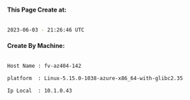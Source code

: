 
   
#### This Page Create at:

```bash

2023-06-03 - 21:26:46 UTC

```

#### Create By Machine:

```bash

Host Name : fv-az404-142

platform  : Linux-5.15.0-1038-azure-x86_64-with-glibc2.35

Ip Local  : 10.1.0.43

```

